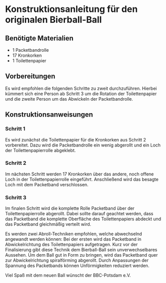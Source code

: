 # Konstruktionsanleitung für den originalen Bierball-Ball

## Benötigte Materialien

- 1 Packetbandrolle
- 17 Kronkorken 
- 1 Toilettenpapier

## Vorbereitungen

Es wird empfohlen die folgenden Schritte zu zweit durchzuführen. Hierbei kümmert sich eine Person ab Schritt 3 um die Rotation der Toilettenpapier und die zweite Person um das Abwickeln der Packetbandrolle.

## Konstruktionsanweisungen

### Schritt 1

Es wird zunächst die Toilettenpapier für die Kronkorken aus Schritt 2 vorbereitet. Dazu wird die Packetbandrolle ein wenig abgerollt und ein Loch der Toilettenpapierrolle abgeklebt. 

### Schritt 2

Im nächsten Schritt werden 17 Kronkorken über das andere, noch offene Loch in der Toilettenpapierrolle eingeführt. Anschließend wird das besagte Loch mit dem Packetband verschlossen.

### Schritt 3

Im finalen Schritt wird die komplette Rolle Packetband über der Toilettenpapierrolle abgerollt. Dabei sollte darauf geachtet werden, dass das Packetband die komplette Oberfläche des Toilettenpapiers abdeckt und das Packetband gleichmäßig verteilt wird.

Es werden zwei Abroll-Techniken empfohlen, welche abwechselnd angewandt werden können: Bei der ersten wird das Packetband in Abwickelrichtung des Toilettenpapiers aufgetragen. Kurz vor der Finalisierung gibt diese Technik dem Bierball-Ball sein unverwechselbares Aussehen. Um dem Ball gut in Form zu bringen, wird das Packetband quer zur Abwickelrichtung spiralförming abgerollt. Durch Anpassungen der Spannung des Packetbands können Unförmigkeiten reduziert werden.

Viel Spaß mit dem neuen Ball wünscht der BBC-Potsdam e.V.
